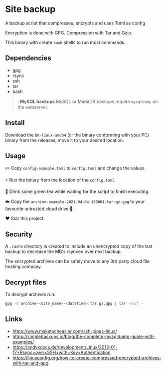 # Site backup

A backup script that compresses, encrypts and uses Toml as config

Encryption is done with GPG.
Compression with Tar and Gzip.

This binary with create `bash` shells to run most commands.

## Dependencies

- gpg
- rsync
- ssh
- tar
- bash

> :information_source: **MySQL backups**
> MySQL or MariaDB backups require `mysqldump` on the webserver.

## Install

Download the `bk-linux-amd64` (or the binary conforming with your PC) binary from the releases, move it to your desired location.

## Usage

:pencil2: Copy `config-example.toml` to `config.toml` and change the values.

:zap: Run the binary from the location of the `config.toml`.

:tea: Drink some green tea while waiting for the script to finish executing.

:cloud: Copy the `archive-example-2021-04-04-130001.tar.gz.gpg` to your favourite untrusted cloud drive :speak_no_evil:.

:heart: Star this project.

## Security

A `.cache` directory is created to include an unencrypted copy of the last backup to decrease the MB's rsynced over next backup.

The encrypted archives can be safely move to any 3rd party cloud file hosting company.

## Decrypt files

To decrypt archives run:

```sh
gpg -d archive-<site_name>-<datetime>.tar.gz.gpg | tar -xvzf -
```

## Links

- https://www.maketecheasier.com/ssh-pipes-linux/
- https://simplebackups.io/blog/the-complete-mysqldump-guide-with-examples/
- https://andykdocs.de/development/Linux/2013-01-17+Rsync+over+SSH+with+Key+Authentication
- https://linuxconfig.org/how-to-create-compressed-encrypted-archives-with-tar-and-gpg
